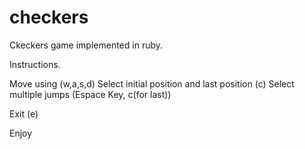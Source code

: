 checkers
========

Ckeckers game implemented in ruby.

Instructions.

Move using (w,a,s,d)
Select initial position and last position (c)
Select multiple jumps (Espace Key, c(for last))

Exit (e)

Enjoy
